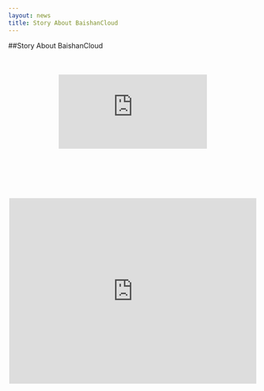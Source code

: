 ```yaml
---
layout: news
title: Story About BaishanCloud
---
```


##Story About BaishanCloud


<div style="margin-top:50px;" class="visible-xs">
<p style="text-align: center"><iframe class="video_iframe" style="z-index:1;max-width:100%;" src="http://v.qq.com/iframe/player.html?vid=j0393x6qqfe&amp;auto=0" allowfullscreen="" frameborder="0" ></iframe></p>
</div>

<div style="margin:100px 0 300px;" class="hidden-xs">
<p style="text-align: center"><iframe class="video_iframe" style="z-index:1;max-width:100%;" src="http://v.qq.com/iframe/player.html?vid=j0393x6qqfe&amp;auto=0" allowfullscreen="" frameborder="0" width="500" height="375"></iframe></p>
</div>

